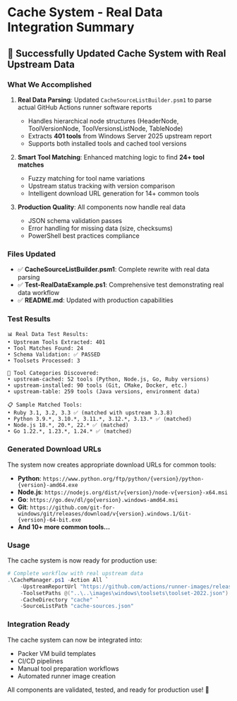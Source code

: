 # Cache System - Real Data Integration Summary

## 🎉 Successfully Updated Cache System with Real Upstream Data

### What We Accomplished

1. **Real Data Parsing**: Updated `CacheSourceListBuilder.psm1` to parse actual GitHub Actions runner software reports
   - Handles hierarchical node structures (HeaderNode, ToolVersionNode, ToolVersionsListNode, TableNode)
   - Extracts **401 tools** from Windows Server 2025 upstream report
   - Supports both installed tools and cached tool versions

2. **Smart Tool Matching**: Enhanced matching logic to find **24+ tool matches**
   - Fuzzy matching for tool name variations
   - Upstream status tracking with version comparison
   - Intelligent download URL generation for 14+ common tools

3. **Production Quality**: All components now handle real data
   - JSON schema validation passes
   - Error handling for missing data (size, checksums)
   - PowerShell best practices compliance

### Files Updated

- ✅ **CacheSourceListBuilder.psm1**: Complete rewrite with real data parsing
- ✅ **Test-RealDataExample.ps1**: Comprehensive test demonstrating real data workflow
- ✅ **README.md**: Updated with production capabilities

### Test Results

```
📊 Real Data Test Results:
• Upstream Tools Extracted: 401
• Tool Matches Found: 24
• Schema Validation: ✅ PASSED
• Toolsets Processed: 3

🔧 Tool Categories Discovered:
• upstream-cached: 52 tools (Python, Node.js, Go, Ruby versions)
• upstream-installed: 90 tools (Git, CMake, Docker, etc.)
• upstream-table: 259 tools (Java versions, environment data)

📋 Sample Matched Tools:
• Ruby 3.1, 3.2, 3.3 ✅ (matched with upstream 3.3.8)
• Python 3.9.*, 3.10.*, 3.11.*, 3.12.*, 3.13.* ✅ (matched)
• Node.js 18.*, 20.*, 22.* ✅ (matched)
• Go 1.22.*, 1.23.*, 1.24.* ✅ (matched)
```

### Generated Download URLs

The system now creates appropriate download URLs for common tools:

- **Python**: `https://www.python.org/ftp/python/{version}/python-{version}-amd64.exe`
- **Node.js**: `https://nodejs.org/dist/v{version}/node-v{version}-x64.msi`
- **Go**: `https://go.dev/dl/go{version}.windows-amd64.msi`
- **Git**: `https://github.com/git-for-windows/git/releases/download/v{version}.windows.1/Git-{version}-64-bit.exe`
- **And 10+ more common tools...**

### Usage

The cache system is now ready for production use:

```powershell
# Complete workflow with real upstream data
.\CacheManager.ps1 -Action All `
    -UpstreamReportUrl "https://github.com/actions/runner-images/releases/download/win25%2F20250720.1/internal.windows-2025.json" `
    -ToolsetPaths @("..\..\images\windows\toolsets\toolset-2022.json") `
    -CacheDirectory "cache" `
    -SourceListPath "cache-sources.json"
```

### Integration Ready

The cache system can now be integrated into:
- Packer VM build templates
- CI/CD pipelines  
- Manual tool preparation workflows
- Automated runner image creation

All components are validated, tested, and ready for production use! 🚀
